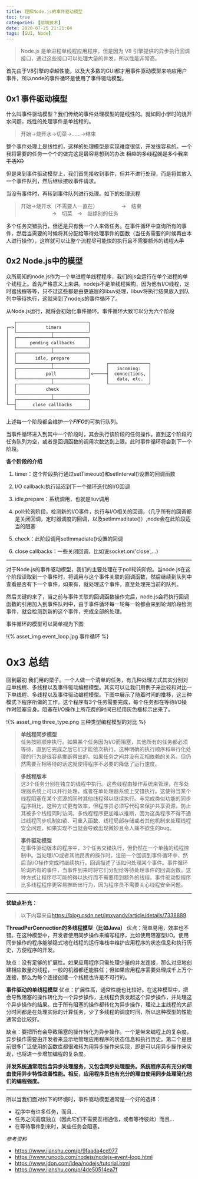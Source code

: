 ```yaml
---
title: 理解Node.js的事件驱动模型
toc: true
categories: [前端技术]
date: 2020-07-25 21:21:04
tags: [GUI, Node]
---
```

>Node.js 是单进程单线程应用程序，但是因为 V8 引擎提供的异步执行回调接口，通过这些接口可以处理大量的并发，所以性能非常高。
>
<!--more-->

首先由于V8引擎的卓越性能，以及大多数的GUI都才用事件驱动模型来响应用户事件，所以node的事件循环是使用了事件驱动模型。

0x1 事件驱动模型
--
什么叫事件驱动模型？我们传统的事件处理模型的是线性的。就如同小学时的烧开水问题，线性的处理事件是单线程的。

>开始→烧开水→切菜→……→结束

整个事件处理上是线性的，这样的处理模型是实现难度很低，开发很容易的。一个我将需要的任务一个个的做完这是最容易想到的办法 ~~相应的多线程就是多个我来干活XD~~

但是来到事件驱动模型上，我们首先接收到事件，但并不进行处理，而是将其放入一个事件队列，然后继续接收事件请求。

当没有事件时，再转到事件队列进行处理。如下的处理流程
>开始→烧开水（不需要人一直在）　　　　　→　结束<br>
>　　　　　　→　切菜　→　继续别的任务

多个任务交错执行，但还是只有我一个人来做任务。在事件循环中查询所有的事件，然后当需要的时候将其分配给等待处理事件的函数（当任务需要的时候再由本人进行操作），这样就可以让整个流程尽可能快的执行且不需要额外的线程~~人手~~

0x2 Node.js中的模型
--
众所周知的node.js作为一个单进程单线程程序，我们的js会运行在单个进程的单个线程上。首先严格意义上来讲。nodejs不是单线程架构，因为他有I/O线程，定时器线程等等，只不过这些都是由更底层的libuv处理，libuv将执行结果放入到队列中等待执行，这就来到了nodejs的事件循环了。

从Node.js运行，就将会初始化事件循环。事件循环大致可以分为六个阶段
```
   ┌───────────────────────────┐
┌─>│           timers          │
│  └─────────────┬─────────────┘
│  ┌─────────────┴─────────────┐
│  │     pending callbacks     │
│  └─────────────┬─────────────┘
│  ┌─────────────┴─────────────┐
│  │       idle, prepare       │
│  └─────────────┬─────────────┘      ┌───────────────┐
│  ┌─────────────┴─────────────┐      │   incoming:   │
│  │           poll            │<─────┤  connections, │
│  └─────────────┬─────────────┘      │   data, etc.  │
│  ┌─────────────┴─────────────┐      └───────────────┘
│  │           check           │
│  └─────────────┬─────────────┘
│  ┌─────────────┴─────────────┐
└──┤      close callbacks      │
   └───────────────────────────┘
```

上述每一个阶段都会维护一个***FIFO***的可执行队列。

当事件循环进入到其中一个阶段时，其会执行该阶段的任何操作。直到这个阶段的任务队列为空，或者是回调函数的调用次数达到上限。此时事件循环将会到下一个阶段。

**各个阶段的介绍**

1. timer：这个阶段执行通过setTimeout()和setInterval()设置的回调函数

2. I/O callback:执行延迟到下一个循环迭代的I/O回调

3. idle,prepare：系统调用，也就是liuv调用

4. poll:轮询阶段，检测新的I/O事件，执行与I/O相关的回调，（几乎所有的回调都是关闭回调，定时器调度的回调，以及setImmaditate()）,node会在此阶段适当的阻塞

5. check：此阶段调用setImmadiate()设置的回调

6. close callbacks：一些关闭回调，比如说socket.on('close',...)
___
对于Node.js的事件驱动模型，我们的主要处理在于poll轮询阶段。当node.js在这个阶段读取到一个事件时，将调用与这个事件关联的回调函数，然后继续到队列中查看是否有下一个事件，如果有，就处理这个事件，直至处理完当前的队列。

然后关键的来了，当之前与事件关联的回调函数操作完后，node.js会将执行回调函数的引用加入到事件队列中，由于事件循环每一轮每一轮都会来到轮询阶段检测事件，就会检测到新的这个事件，完成全部的处理。

事件循环的模型可以简单视为下图

!{% asset_img event_loop.jpg 事件循环 %}

0x3 总结
==

回到最初 我们用的栗子。一个人做一个清单的任务，有几种处理方式其实分别对应单线程、多线程以及事件驱动编程模型。其实可以让我们用例子来比较和对比一下单线程、多线程以及事件驱动编程模型。下图中展示了随着时间的推移，这三种模式下程序所做的工作。这个程序有3个任务需要完成，每个任务都在等待I/O操作时阻塞自身。阻塞在I/O操作上所花费的时间已经用灰色框标示出来了。

!{% asset_img three_type.png 三种类型编程模型的对比 %}

>**单线程同步模型**<br>
任务按照顺序执行。如果某个任务因为I/O而阻塞，其他所有的任务都必须等待，直到它完成之后它们才能依次执行。这种明确的执行顺序和串行化处理的行为是很容易推断得出的。如果任务之间并没有互相依赖的关系，但仍然需要互相等待的话这就使得程序不必要的降低了运行速度。

>**多线程版本**<br>
这3个任务分别在独立的线程中执行。这些线程由操作系统来管理，在多处理器系统上可以并行处理，或者在单处理器系统上交错执行。这使得当某个线程阻塞在某个资源的同时其他线程得以继续执行。与完成类似功能的同步程序相比，这种方式更有效率，但程序员必须写代码来保护共享资源，防止其被多个线程同时访问。多线程程序更加难以推断，因为这类程序不得不通过线程同步机制如锁、可重入函数、线程局部存储或者其他机制来处理线程安全问题，如果实现不当就会导致出现微妙且令人痛不欲生的bug。

>**事件驱动模型**<br>
在事件驱动版本的程序中，3个任务交错执行，但仍然在一个单独的线程控制中。当处理I/O或者其他昂贵的操作时，注册一个回调到事件循环中，然后当I/O操作完成时继续执行。回调描述了该如何处理某个事件。事件循环轮询所有的事件，当事件到来时将它们分配给等待处理事件的回调函数。这种方式让程序尽可能的得以执行而不需要用到额外的线程。事件驱动型程序比多线程程序更容易推断出行为，因为程序员不需要关心线程安全问题。

___

**优缺点补充：**
>以下内容来自<https://blog.csdn.net/jmxyandy/article/details/7338889>

**ThreadPerConnection的多线程模型（比如Java）**
优点：简单易用，效率也不错。在这种模型中，开发者使用同步操作来编写程序，比如使用阻塞型I/O。使用同步操作的程序能够隐式地在线程的运行堆栈中维护应用程序的状态信息和执行历史，方便程序的开发。

缺点：没有足够的扩展性。如果应用程序只需处理少量的并发连接，那么对应地创建相应数量的线程，一般的机器都还能胜任；但如果应用程序需要处理成千上万个连接，那么为每个连接创建一个线程也许是不可行的。

**事件驱动的单线程模型**
优点：扩展性高，通常性能也比较好。在这种模型中，把会导致阻塞的操作转化为一个异步操作，主线程负责发起这个异步操作，并处理这个异步操作的结果。由于所有阻塞的操作都转化为异步操作，理论上主线程的大部分时间都是在处理实际的计算任务，少了多线程的调度时间，所以这种模型的性能通常会比较好。

缺点：要把所有会导致阻塞的操作转化为异步操作。一个是带来编程上的复杂度，异步操作需要由开发者来显示地管理应用程序的状态信息和执行历史。第二个是目前很多广泛使用的函数库都很难转为用异步操作来实现，即是可以用异步操作来实现，也将进一步增加编程的复杂度。

**并发系统通常既包含异步处理服务，又包含同步处理服务。系统程序员有充分的理由使用异步特性改善性能。相反，应用程序员也有充分的理由使用同步处理简化他们的编程强度。**


___

所以当我们面对如下的环境时，事件驱动模型通常是一个好的选择：

* 程序中有许多任务，而且…
* 任务之间高度独立（因此它们不需要互相通信，或者等待彼此）而且…
* 在等待事件到来时，某些任务会阻塞。

*参考资料*

* <https://www.jianshu.com/p/9faada4cd977>
* <https://www.runoob.com/nodejs/nodejs-event-loop.html>
* <https://www.jdon.com/idea/nodejs/tutorial.html>
* <https://www.jianshu.com/p/4de50514ea7f>
